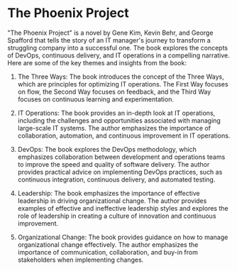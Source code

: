 # The Phoenix Project

"The Phoenix Project" is a novel by Gene Kim, Kevin Behr, and George Spafford that tells the story of an IT manager's journey to transform a struggling company into a successful one. The book explores the concepts of DevOps, continuous delivery, and IT operations in a compelling narrative. Here are some of the key themes and insights from the book:

1. The Three Ways: The book introduces the concept of the Three Ways, which are principles for optimizing IT operations. The First Way focuses on flow, the Second Way focuses on feedback, and the Third Way focuses on continuous learning and experimentation.

2. IT Operations: The book provides an in-depth look at IT operations, including the challenges and opportunities associated with managing large-scale IT systems. The author emphasizes the importance of collaboration, automation, and continuous improvement in IT operations.

3. DevOps: The book explores the DevOps methodology, which emphasizes collaboration between development and operations teams to improve the speed and quality of software delivery. The author provides practical advice on implementing DevOps practices, such as continuous integration, continuous delivery, and automated testing.

4. Leadership: The book emphasizes the importance of effective leadership in driving organizational change. The author provides examples of effective and ineffective leadership styles and explores the role of leadership in creating a culture of innovation and continuous improvement.

5. Organizational Change: The book provides guidance on how to manage organizational change effectively. The author emphasizes the importance of communication, collaboration, and buy-in from stakeholders when implementing changes.
